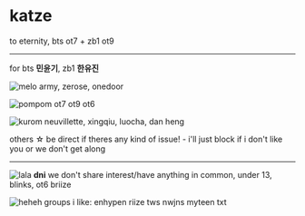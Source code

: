 # katze
to eternity,  bts ot7 + zb1 ot9

***
for bts **민윤기**, zb1 **한유진**


![melo](https://pixels.crd.co/assets/images/gallery15/ce8871cc.gif?v=379361a4) army, zerose, onedoor

![pompom](https://pixels.crd.co/assets/images/gallery14/62155dc1.gif?v=379361a4) ot7 ot9 ot6

![kurom](https://pixels.crd.co/assets/images/gallery28/f6c0a3d6.gif?v=379361a4) neuvillette, xingqiu, luocha, dan heng

others ☆ be direct if theres any kind of issue! - i'll just block if i don't like you or we don't get along
***

![lala](https://pixels.crd.co/assets/images/gallery01/bbef94f7.gif?v=379361a4) **dni** we don't share interest/have anything in common, under 13, blinks, ot6 briize

![heheh](https://pixels.crd.co/assets/images/gallery41/31fe5481.gif?v=379361a4) groups i like: enhypen riize tws nwjns myteen txt
